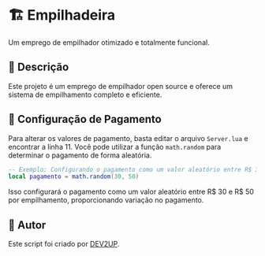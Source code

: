 # 🏗️ Empilhadeira
Um emprego de empilhador otimizado e totalmente funcional.

## 📄 Descrição
Este projeto é um emprego de empilhador open source e oferece um sistema de empilhamento completo e eficiente.

## 🔄 Configuração de Pagamento
Para alterar os valores de pagamento, basta editar o arquivo `Server.lua` e encontrar a linha 11. Você pode utilizar a função `math.random` para determinar o pagamento de forma aleatória.

```lua
-- Exemplo: Configurando o pagamento como um valor aleatório entre R$ 30 e R$ 50 por empilhamento
local pagamento = math.random(30, 50)
```

Isso configurará o pagamento como um valor aleatório entre R$ 30 e R$ 50 por empilhamento, proporcionando variação no pagamento.

## 🚀 Autor
Este script foi criado por [DEV2UP](https://discord.gg/aeGaqs4EbG).
